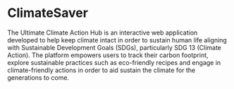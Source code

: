 # ClimateSaver
The Ultimate Climate Action Hub is an interactive web application developed to help keep climate intact in order to sustain human life aligning with Sustainable Development Goals (SDGs), particularly SDG 13 (Climate Action). The platform empowers users to track their carbon footprint, explore sustainable practices such as eco-friendly recipes and engage in climate-friendly actions in order to aid sustain the climate for the generations to come.

